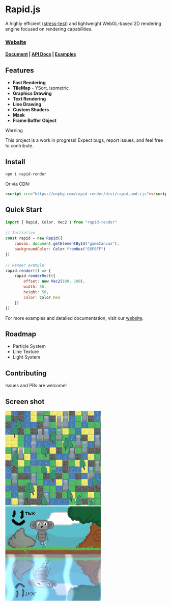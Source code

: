 
# Rapid.js

A highly efficient ([stress-test](https://nightre.github.io/Rapid.js/docs/examples.htm)) and lightweight WebGL-based 2D rendering engine focused on rendering capabilities.

### [Website](https://nightre.github.io/Rapid.js/docs/index.html)

#### [Document](https://nightre.github.io/Rapid.js/docs/docs.html) | [API Docs](https://nightre.github.io/Rapid.js/docs/api/index.html) | [Examples](https://nightre.github.io/Rapid.js/docs/examples.html)

## Features

* **Fast Rendering**
* **TileMap** - YSort, isometric
* **Graphics Drawing**
* **Text Rendering**
* **Line Drawing**
* **Custom Shaders**
* **Mask**
* **Frame Buffer Object**

> [!WARNING]  
> This project is a work in progress! Expect bugs, report issues, and feel free to contribute.

## Install

```bash
npm i rapid-render
```

Or via CDN:

```html
<script src="https://unpkg.com/rapid-render/dist/rapid.umd.cjs"></script>
```

## Quick Start

```js
import { Rapid, Color, Vec2 } from "rapid-render"

// Initialize
const rapid = new Rapid({
    canvas: document.getElementById("gameCanvas"),
    backgroundColor: Color.fromHex("E6F0FF")
})

// Render example
rapid.render(() => {
    rapid.renderRect({ 
        offset: new Vec2(100, 100), 
        width: 50, 
        height: 50, 
        color: Color.Red 
    })
})
```

For more examples and detailed documentation, visit our [website](https://nightre.github.io/Rapid.js/docs/index.html).

## Roadmap

* Particle System
* Line Texture
* Light System

## Contributing

Issues and PRs are welcome!

## Screen shot

![1](./screenshot/1.gif)
![2](./screenshot/2.gif)